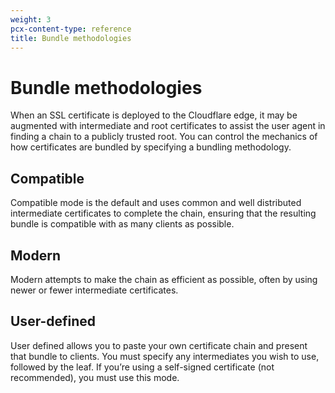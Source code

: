```yaml
---
weight: 3
pcx-content-type: reference
title: Bundle methodologies
---
```


# Bundle methodologies

When an SSL certificate is deployed to the Cloudflare edge, it may be augmented with intermediate and root certificates to assist the user agent in finding a chain to a publicly trusted root. You can control the mechanics of how certificates are bundled by specifying a bundling methodology.

## Compatible

Compatible mode is the default and uses common and well distributed intermediate certificates to complete the chain, ensuring that the resulting bundle is compatible with as many clients as possible.

## Modern

Modern attempts to make the chain as efficient as possible, often by using newer or fewer intermediate certificates.

## User-defined

User defined allows you to paste your own certificate chain and present that bundle to clients. You must specify any intermediates you wish to use, followed by the leaf. If you’re using a self-signed certificate (not recommended), you must use this mode.

